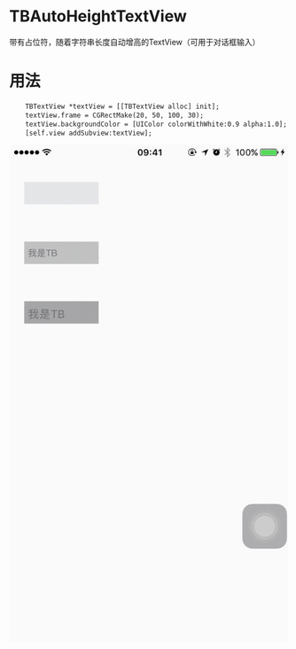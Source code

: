 # TBAutoHeightTextView
带有占位符，随着字符串长度自动增高的TextView（可用于对话框输入）

# 用法
        TBTextView *textView = [[TBTextView alloc] init];
        textView.frame = CGRectMake(20, 50, 100, 30);
        textView.backgroundColor = [UIColor colorWithWhite:0.9 alpha:1.0];
        [self.view addSubview:textView];

![image](https://github.com/tangbin583085/TBAutoHeightTextView/blob/master/TBAutoHeightTextView/TBAutoHeightTextView/screenshot/2017-09-12%2015_07_34.gif)

